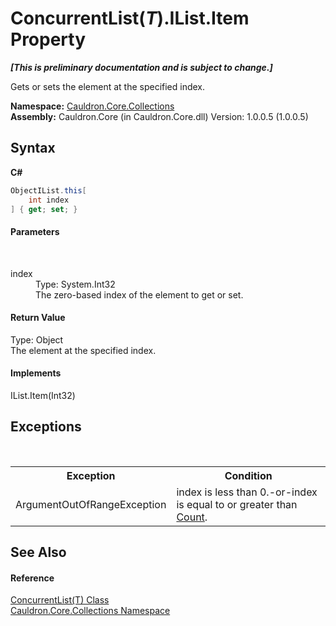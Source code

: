 # ConcurrentList(*T*).IList.Item Property 
 _**\[This is preliminary documentation and is subject to change.\]**_

Gets or sets the element at the specified index.

**Namespace:**&nbsp;<a href="N_Cauldron_Core_Collections">Cauldron.Core.Collections</a><br />**Assembly:**&nbsp;Cauldron.Core (in Cauldron.Core.dll) Version: 1.0.0.5 (1.0.0.5)

## Syntax

**C#**<br />
``` C#
ObjectIList.this[
	int index
] { get; set; }
```


#### Parameters
&nbsp;<dl><dt>index</dt><dd>Type: System.Int32<br />The zero-based index of the element to get or set.</dd></dl>

#### Return Value
Type: Object<br />The element at the specified index.

#### Implements
IList.Item(Int32)<br />

## Exceptions
&nbsp;<table><tr><th>Exception</th><th>Condition</th></tr><tr><td>ArgumentOutOfRangeException</td><td>index is less than 0.-or-index is equal to or greater than <a href="P_Cauldron_Core_Collections_ConcurrentList_1_Count">Count</a>.</td></tr></table>

## See Also


#### Reference
<a href="T_Cauldron_Core_Collections_ConcurrentList_1">ConcurrentList(T) Class</a><br /><a href="N_Cauldron_Core_Collections">Cauldron.Core.Collections Namespace</a><br />